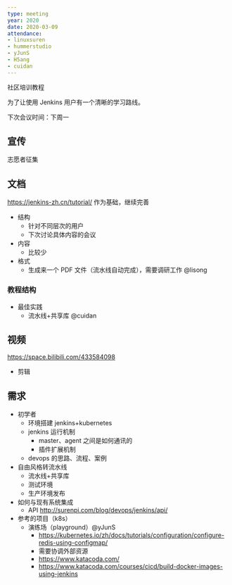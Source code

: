 ```yaml
---
type: meeting
year: 2020
date: 2020-03-09
attendance:
- linuxsuren
- hummerstudio
- yJunS
- H5ang
- cuidan
---
```


社区培训教程

为了让使用 Jenkins 用户有一个清晰的学习路线。

下次会议时间：下周一

## 宣传
志愿者征集

## 文档
https://jenkins-zh.cn/tutorial/ 作为基础，继续完善

* 结构
    * 针对不同层次的用户
    * 下次讨论具体内容的会议
* 内容
    * 比较少
* 格式
    * 生成来一个 PDF 文件（流水线自动完成），需要调研工作 @lisong

### 教程结构
* 最佳实践
    * 流水线+共享库 @cuidan

## 视频
https://space.bilibili.com/433584098

* 剪辑

## 需求
* 初学者
    * 环境搭建 jenkins+kubernetes
    * jenkins 运行机制
        * master、agent 之间是如何通讯的
        * 插件扩展机制
    * devops 的思路、流程、案例
* 自由风格转流水线
    * 流水线+共享库
    * 测试环境
    * 生产环境发布
* 如何与现有系统集成
    * API http://surenpi.com/blog/devops/jenkins/api/
* 参考的项目（k8s）
    * 演练场（playground）@yJunS
        * https://kubernetes.io/zh/docs/tutorials/configuration/configure-redis-using-configmap/
        * 需要协调外部资源
        * https://www.katacoda.com/
        * https://www.katacoda.com/courses/cicd/build-docker-images-using-jenkins
